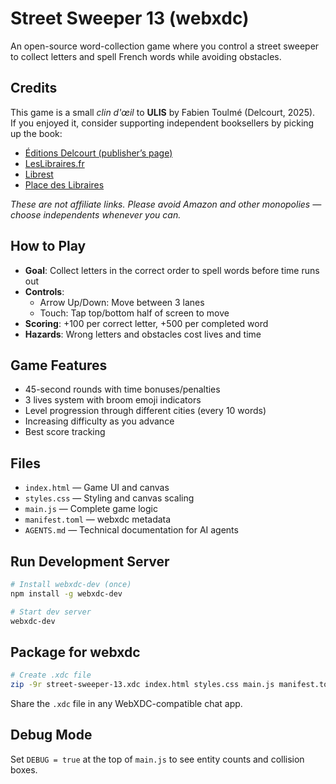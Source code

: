 # Street Sweeper 13 (webxdc)

An open-source word-collection game where you control a street sweeper to collect letters and spell French words while avoiding obstacles.

## Credits

This game is a small *clin d'œil* to **ULIS** by Fabien Toulmé (Delcourt, 2025).  
If you enjoyed it, consider supporting independent booksellers by picking up the book:

- [Éditions Delcourt (publisher’s page)](https://www.editions-delcourt.fr/bd/series/serie-ulis/album-ulis)  
- [LesLibraires.fr](https://www.leslibraires.fr/livre/24520936-ulis-fabien-toulme-delcourt)  
- [Librest](https://www.librest.com/livres/ulis-fabien-toulme_0-12492854_9782413088165.html)  
- [Place des Libraires](https://www.placedeslibraires.fr/livre/9782413088165-ulis-fabien-toulme/)  

*These are not affiliate links. Please avoid Amazon and other monopolies — choose independents whenever you can.*


## How to Play
- **Goal**: Collect letters in the correct order to spell words before time runs out
- **Controls**: 
  - Arrow Up/Down: Move between 3 lanes
  - Touch: Tap top/bottom half of screen to move
- **Scoring**: +100 per correct letter, +500 per completed word
- **Hazards**: Wrong letters and obstacles cost lives and time

## Game Features
- 45-second rounds with time bonuses/penalties
- 3 lives system with broom emoji indicators
- Level progression through different cities (every 10 words)
- Increasing difficulty as you advance
- Best score tracking

## Files
- `index.html` — Game UI and canvas
- `styles.css` — Styling and canvas scaling
- `main.js` — Complete game logic
- `manifest.toml` — webxdc metadata
- `AGENTS.md` — Technical documentation for AI agents

## Run Development Server
```sh
# Install webxdc-dev (once)
npm install -g webxdc-dev

# Start dev server
webxdc-dev
```

## Package for webxdc
```sh
# Create .xdc file
zip -9r street-sweeper-13.xdc index.html styles.css main.js manifest.toml
```

Share the `.xdc` file in any WebXDC-compatible chat app.

## Debug Mode
Set `DEBUG = true` at the top of `main.js` to see entity counts and collision boxes.